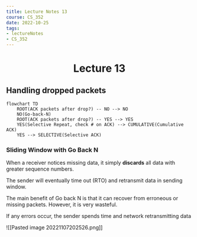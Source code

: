 ```yaml
---
title: Lecture Notes 13
course: CS_352
date: 2022-10-25
tags: 
- lectureNotes
- CS_352
---
```


<center><h1>Lecture 13</h1></center>

## Handling dropped packets

```mermaid
flowchart TD 
	ROOT(ACK packets after drop?) -- NO --> NO
	NO(Go-back-N)
	ROOT(ACK packets after drop?) -- YES --> YES
	YES(Selective Repeat, check # on ACK) --> CUMULATIVE(Cumulative ACK)
	YES --> SELECTIVE(Selective ACK)
```

### Sliding Window with Go Back N
When a receiver notices missing data, it simply **discards** all data with greater sequence numbers.

The sender will eventually time out (RTO) and retransmit data in sending window.

The main benefit of Go back N is that it can recover from erroneous or missing packets. However, it is very wasteful.

If any errors occur, the sender spends time and network retransmitting data 

![[Pasted image 20221107202526.png]]


